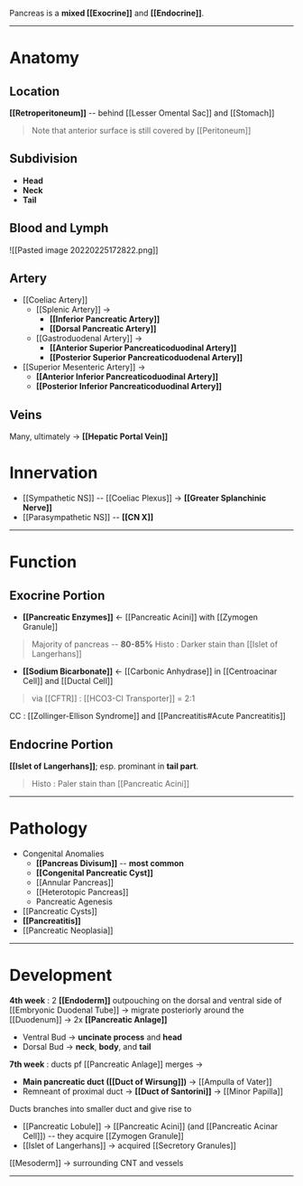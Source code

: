 Pancreas is a **mixed [[Exocrine]]** and **[[Endocrine]]**.

---

# Anatomy
## Location
**[[Retroperitoneum]]** -- behind [[Lesser Omental Sac]] and [[Stomach]]
> Note that anterior surface is still covered by [[Peritoneum]]

## Subdivision
- **Head**
- **Neck**
- **Tail**

## Blood and Lymph

![[Pasted image 20220225172822.png]]

## Artery
- [[Coeliac Artery]]
	- [[Splenic Artery]] →
		- **[[Inferior Pancreatic Artery]]**
		- **[[Dorsal Pancreatic Artery]]**
	- [[Gastroduodenal Artery]] →
		- **[[Anterior Superior Pancreaticoduodinal Artery]]**
		- **[[Posterior Superior Pancreaticoduodenal Artery]]**
- [[Superior Mesenteric Artery]] →
	- **[[Anterior Inferior Pancreaticoduodinal Artery]]**
	- **[[Posterior Inferior Pancreaticoduodinal Artery]]**

## Veins
Many, ultimately → **[[Hepatic Portal Vein]]**

# Innervation
- [[Sympathetic NS]] -- [[Coeliac Plexus]] → **[[Greater Splanchinic Nerve]]**
- [[Parasympathetic NS]] -- **[[CN X]]**

---

# Function
## Exocrine Portion
- **[[Pancreatic Enzymes]]** <- [[Pancreatic Acini]] with [[Zymogen Granule]]
> Majority of pancreas -- **80-85%**
> Histo : Darker stain than [[Islet of Langerhans]]
- **[[Sodium Bicarbonate]]** <- [[Carbonic Anhydrase]] in [[Centroacinar Cell]] and [[Ductal Cell]]
> via [[CFTR]] : [[HCO3-Cl Transporter]] = 2:1

CC : [[Zollinger-Ellison Syndrome]] and [[Pancreatitis#Acute Pancreatitis]]

## Endocrine Portion
**[[Islet of Langerhans]]**; esp. prominant in **tail part**.
> Histo : Paler stain than [[Pancreatic Acini]]

---

# Pathology
- Congenital Anomalies
	- **[[Pancreas Divisum]]** -- **most common**
	- **[[Congenital Pancreatic Cyst]]**
	- [[Annular Pancreas]]
	- [[Heterotopic Pancreas]]
	- Pancreatic Agenesis
- [[Pancreatic Cysts]]
- **[[Pancreatitis]]**
- [[Pancreatic Neoplasia]]

---

# Development
**4th week** : 2 **[[Endoderm]]** outpouching on the dorsal and ventral side of [[Embryonic Duodenal Tube]] -> migrate posteriorly around the [[Duodenum]] -> 2x **[[Pancreatic Anlage]]**
- Ventral Bud → **uncinate process** and **head**
- Dorsal Bud → **neck**, **body**, and **tail**

**7th week** : ducts pf [[Pancreatic Anlage]] merges ->
- **Main pancreatic duct ([[Duct of Wirsung]])** -> [[Ampulla of Vater]] 
- Remneant of proximal duct -> **[[Duct of Santorini]]** -> [[Minor Papilla]]

Ducts branches into smaller duct and give rise to 
- [[Pancreatic Lobule]] -> [[Pancreatic Acini]] (and [[Pancreatic Acinar Cell]]) -- they acquire [[Zymogen Granule]]
- [[Islet of Langerhans]] -> acquired [[Secretory Granules]]

[[Mesoderm]] → surrounding CNT and vessels

---
